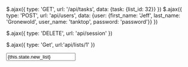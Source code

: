 $.ajax({
    type: 'GET',
    url: '/api/tasks',
    data: {task: {list_id: 32}}
})
$.ajax({
    type: 'POST',
    url: 'api/users',
    data: {user: {first_name: 'Jeff',
                  last_name: 'Gronewold',
                  user_name: 'tanktop',
                  password: 'password'}}
})

$.ajax({
  type: 'DELETE',
  url: 'api/session'
})




$.ajax({
  type: 'Get',
  url:'api/lists/1'
  })


   <form>
     <label value="Enter a new list name:">
       <input type="text"
               value={this.state.new_list}
               onChange={this.update("user_name")}
               className="list-input"
               />
     </label>
   </form>
